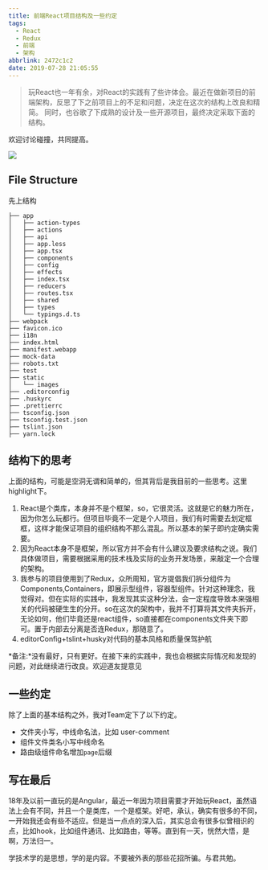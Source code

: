 ```yaml
---
title: 前端React项目结构及一些约定
tags:
  - React
  - Redux
  - 前端
  - 架构
abbrlink: 2472c1c2
date: 2019-07-28 21:05:55
---
```

> 玩React也一年有余，对React的实践有了些许体会。最近在做新项目的前端架构，反思了下之前项目上的不足和问题，决定在这次的结构上改良和精简。
同时，也谷歌了下成熟的设计及一些开源项目，最终决定采取下面的结构。

欢迎讨论碰撞，共同提高。

![](http://static.1991421.cn/2019-07-28-134612.jpg)

## File Structure

先上结构

```
├── app
│   ├── action-types          
│   ├── actions
│   ├── api
│   ├── app.less
│   ├── app.tsx
│   ├── components
│   ├── config
│   ├── effects
│   ├── index.tsx
│   ├── reducers
│   ├── routes.tsx
│   ├── shared
│   ├── types
│   └── typings.d.ts
├── webpack
├── favicon.ico
├── i18n
├── index.html
├── manifest.webapp
├── mock-data
├── robots.txt
├── test
├── static
│   └── images
├── .editorconfig
├── .huskyrc
├── .prettierrc
├── tsconfig.json                 
├── tsconfig.test.json
├── tslint.json         
├── yarn.lock  

```
## 结构下的思考
上面的结构，可能是空洞无谓和简单的，但其背后是我目前的一些思考。这里highlight下。
1. React是个类库，本身并不是个框架，so，它很灵活。这就是它的魅力所在，因为你怎么玩都行。但项目毕竟不一定是个人项目，我们有时需要去划定框框，这样才能保证项目的组织结构不那么混乱。所以基本的架子即约定确实需要。
2. 因为React本身不是框架，所以官方并不会有什么建议及要求结构之说。我们具体做项目，需要根据采用的技术栈及实际的业务开发场景，来敲定一个合理的架构。
3. 我参与的项目使用到了Redux，众所周知，官方提倡我们拆分组件为Components,Containers，即展示型组件，容器型组件。针对这种理念，我觉得对。但在实际的实践中，我发现其实这种分法，会一定程度导致本来强相关的代码被硬生生的分开。so在这次的架构中，我并不打算将其文件夹拆开，无论如何，他们毕竟还是react组件，so直接都在components文件夹下即可。置于内部去分离是否连Redux，那随意了。
4. editorConfig+tslint+husky对代码的基本风格和质量保驾护航

*备注:*没有最好，只有更好。在接下来的实践中，我也会根据实际情况和发现的问题，对此继续进行改良。欢迎道友提意见

## 一些约定
除了上面的基本结构之外，我对Team定下了以下约定。
- 文件夹小写，中线命名法，比如 user-comment
- 组件文件类名小写中线命名
- 路由级组件命名增加`page`后缀

## 写在最后
18年及以前一直玩的是Angular，最近一年因为项目需要才开始玩React，虽然语法上会有不同，并且一个是类库，一个是框架。好吧，承认，确实有很多的不同，一开始我还会有些不适应。但是当一点点的深入后，其实总会有很多似曾相识的点，比如hook，比如组件通讯、比如路由，等等。直到有一天，恍然大悟，是啊，万法归一。

学技术学的是思想，学的是内容。不要被外表的那些花招所骗。与君共勉。

